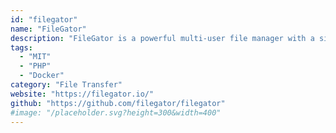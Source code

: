 ```yaml
---
id: "filegator"
name: "FileGator"
description: "FileGator is a powerful multi-user file manager with a single page front-end."
tags:
  - "MIT"
  - "PHP"
  - "Docker"
category: "File Transfer"
website: "https://filegator.io/"
github: "https://github.com/filegator/filegator"
#image: "/placeholder.svg?height=300&width=400"
---
```


